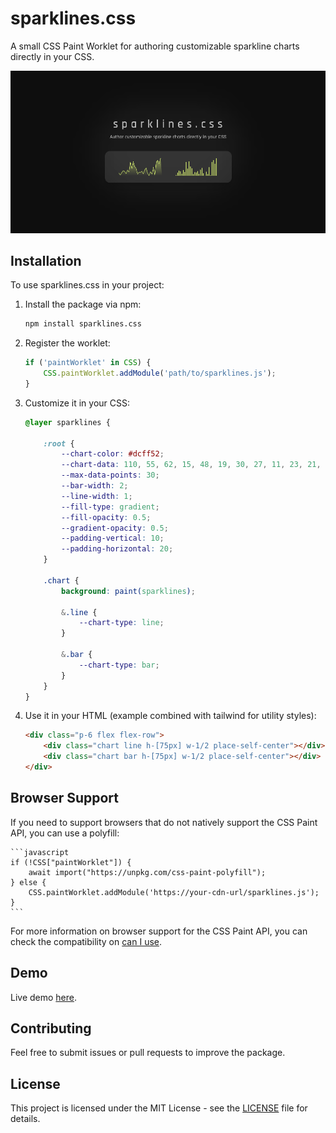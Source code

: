 # sparklines.css

A small CSS Paint Worklet for authoring customizable sparkline charts directly in your CSS.

![Sparklines.css Preview](assets/sparklines.png)

## Installation

To use sparklines.css in your project:

1. Install the package via npm:

    ```bash
    npm install sparklines.css
    ```

2. Register the worklet:

    ```javascript
    if ('paintWorklet' in CSS) {
        CSS.paintWorklet.addModule('path/to/sparklines.js');
    }
    ```

3. Customize it in your CSS:

    ```css
    @layer sparklines {

        :root {
            --chart-color: #dcff52;
            --chart-data: 110, 55, 62, 15, 48, 19, 30, 27, 11, 23, 21, 29, 12, 38, 25, 17, 5, 20, 32, 28, 13, 36, 24, 87, 45, 90, 58, 47, 11, 23;
            --max-data-points: 30;
            --bar-width: 2;
            --line-width: 1;
            --fill-type: gradient;
            --fill-opacity: 0.5;
            --gradient-opacity: 0.5;
            --padding-vertical: 10;
            --padding-horizontal: 20;
        }

        .chart {
            background: paint(sparklines);

            &.line {
                --chart-type: line; 
            }

            &.bar {
                --chart-type: bar; 
            }
        }
    }
    ```

4. Use it in your HTML (example combined with tailwind for utility styles):

    ```html
    <div class="p-6 flex flex-row">
        <div class="chart line h-[75px] w-1/2 place-self-center"></div>
        <div class="chart bar h-[75px] w-1/2 place-self-center"></div>
    </div>
    ```

## Browser Support

If you need to support browsers that do not natively support the CSS Paint API, you can use a polyfill:

    ```javascript
    if (!CSS["paintWorklet"]) {
        await import("https://unpkg.com/css-paint-polyfill");
    } else {
        CSS.paintWorklet.addModule('https://your-cdn-url/sparklines.js');
    }
    ```
For more information on browser support for the CSS Paint API, you can check the compatibility on [can I use](https://caniuse.com/css-paint-api).

## Demo

Live demo [here](https://sfearl1.github.io/sparklines).

## Contributing

Feel free to submit issues or pull requests to improve the package.

## License

This project is licensed under the MIT License - see the [LICENSE](LICENSE) file for details.